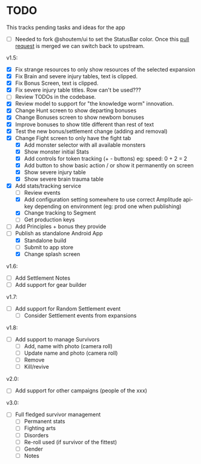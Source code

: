 # TODO

This tracks pending tasks and ideas for the app

* [ ] Needed to fork @shoutem/ui to set the StatusBar color. Once this [pull request](https://github.com/shoutem/ui/pull/386) is merged we can switch back to upstream.

v1.5:

* [x] Fix strange resources to only show resources of the selected expansion
* [x] Fix Brain and severe injury tables, text is clipped.
* [x] Fix Bonus Screen, text is clipped.
* [x] Fix severe injury table titles. Row can't be used???
* [ ] Review TODOs in the codebase.
* [x] Review model to support for "the knowledge worm" innovation.
* [x] Change Hunt screen to show departing bonuses
* [x] Change Bonuses screen to show newborn bonuses
* [x] Improve bonuses to show title different than rest of text
* [x] Test the new bonus/settlement change (adding and removal)
* [x] Change Fight screen to only have the fight tab
  * [x] Add monster selector with all available monsters
  * [x] Show monster initial Stats
  * [x] Add controls for token tracking (+ - buttons) eg: speed: 0 + 2 = 2
  * [x] Add button to show basic action / or show it permanently on screen
  * [x] Show severe injury table
  * [x] Show severe brain trauma table
* [x] Add stats/tracking service
  * [ ] Review events
  * [x] Add configuration setting somewhere to use correct Amplitude api-key depending on environment (eg: prod one when publishing)
  * [x] Change tracking to Segment
  * [ ] Get production keys
* [ ] Add Principles + bonus they provide
* [ ] Publish as standalone Android App
  * [x] Standalone build
  * [ ] Submit to app store
  * [x] Change splash screen

v1.6:

* [ ] Add Settlement Notes
* [ ] Add support for gear builder

v1.7:

* [ ] Add support for Random Settlement event
  * [ ] Consider Settlement events from expansions

v1.8:

* [ ] Add support to manage Survivors
  * [ ] Add, name with photo (camera roll)
  * [ ] Update name and photo (camera roll)
  * [ ] Remove
  * [ ] Kill/revive

v2.0:

* [ ] Add support for other campaigns (people of the xxx)

v3.0:

* [ ] Full fledged survivor management
  * [ ] Permanent stats
  * [ ] Fighting arts
  * [ ] Disorders
  * [ ] Re-roll used (if survivor of the fittest)
  * [ ] Gender
  * [ ] Notes
